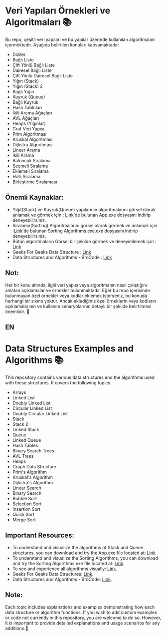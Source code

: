# Veri Yapıları Örnekleri ve Algoritmaları 📚
Bu repo, çeşitli veri yapıları ve bu yapılar üzerinde kullanılan algoritmaları içermektedir. Aşağıda belirtilen konuları kapsamaktadır:
- Diziler
- Bağlı Liste
- Çift Yönlü Bağlı Liste
- Dairesel Bağlı Liste
- Çift Yönlü Dairesel Bağlı Liste
- Yığın (Stack)
- Yığın (Stack) 2
- Bağlı Yığın
- Kuyruk (Queue)
- Bağlı Kuyruk
- Hash Tabloları
- İkili Arama Ağaçları
- AVL Ağaçları
- Heaps (Yığınlar)
- Graf Veri Yapısı
- Prim Algoritması
- Kruskal Algoritması
- Dijkstra Algoritması
- Lineer Arama
- İkili Arama
- Baloncuk Sıralama
- Seçmeli Sıralama
- Eklemeli Sıralama
- Hızlı Sıralama
- Birleştirme Sıralaması

## Önemli Kaynaklar:
- Yığıt(Stack) ve Kuyruk(Queue) yapılarının algoritmalarını görsel olarak anlamak ve görmek için : [Link](https://github.com/Soresta/Stack_And_Queue_Visualization)'de bulunan App.exe dosyasını indirip deneyebilirsiniz.
- Sıralama(Sorting) Algoritmalarını görsel olarak görmek ve anlamak için :[Link](https://github.com/Soresta/JavaFX_Sorting_Algorithm_Visualization_App)'de bulunan Sorting Algorithms.exe.exe dosyasını indirip deneyebilirsiniz.
- Bütün algoritmaların Görsel bir şekilde görmek ve deneyimlemek için : [Link](https://www.cs.usfca.edu/~galles/visualization/Algorithms.html)
- Geeks For Geeks Data Structure : [Link](https://www.geeksforgeeks.org/data-structures/)
- Data Structures and Algorithms - BroCode : [Link](https://www.youtube.com/watch?v=xX5iOYCJmBI&list=PLZPZq0r_RZON1eaqfafTnEexRzuHbfZX8)

## Not:
Her bir konu altında, ilgili veri yapısı veya algoritmanın nasıl çalıştığını anlatan açıklamalar ve örnekler bulunmaktadır. Eğer bu repo içerisinde bulunmayan özel örnekler veya kodlar eklemek isterseniz, bu konuda herhangi bir sıkıntı yoktur. Ancak eklediğiniz özel örneklerin veya kodların açıklamalarının ve kullanım senaryolarının detaylı bir şekilde belirtilmesi önemlidir. 🚀

## EN
# Data Structures Examples and Algorithms 📚
This repository contains various data structures and the algorithms used with these structures. It covers the following topics:

- Arrays
- Linked List
- Doubly Linked List
- Circular Linked List
- Doubly Circular Linked List
- Stack
- Stack 2
- Linked Stack
- Queue
- Linked Queue
- Hash Tables
- Binary Search Trees
- AVL Trees
- Heaps
- Graph Data Structure
- Prim's Algorithm
- Kruskal's Algorithm
- Dijkstra's Algorithm
- Linear Search
- Binary Search
- Bubble Sort
- Selection Sort
- Insertion Sort
- Quick Sort
- Merge Sort

## Important Resources:
- To understand and visualize the algorithms of Stack and Queue structures, you can download and try the App.exe file located at: [Link](https://github.com/Soresta/Stack_And_Queue_Visualization)
- To understand and visualize the Sorting Algorithms, you can download and try the Sorting Algorithms.exe file located at: [Link](https://github.com/Soresta/JavaFX_Sorting_Algorithm_Visualization_App).
- To see and experience all algorithms visually: [Link](https://www.cs.usfca.edu/~galles/visualization/Algorithms.html).
- Geeks For Geeks Data Structures: [Link](https://www.geeksforgeeks.org/data-structures/).
- Data Structures and Algorithms - BroCode: [Link](https://www.youtube.com/watch?v=xX5iOYCJmBI&list=PLZPZq0r_RZON1eaqfafTnEexRzuHbfZX8).

## Note:
Each topic includes explanations and examples demonstrating how each data structure or algorithm functions. If you wish to add custom examples or code not currently in this repository, you are welcome to do so. However, it is important to provide detailed explanations and usage scenarios for any additions.🚀
